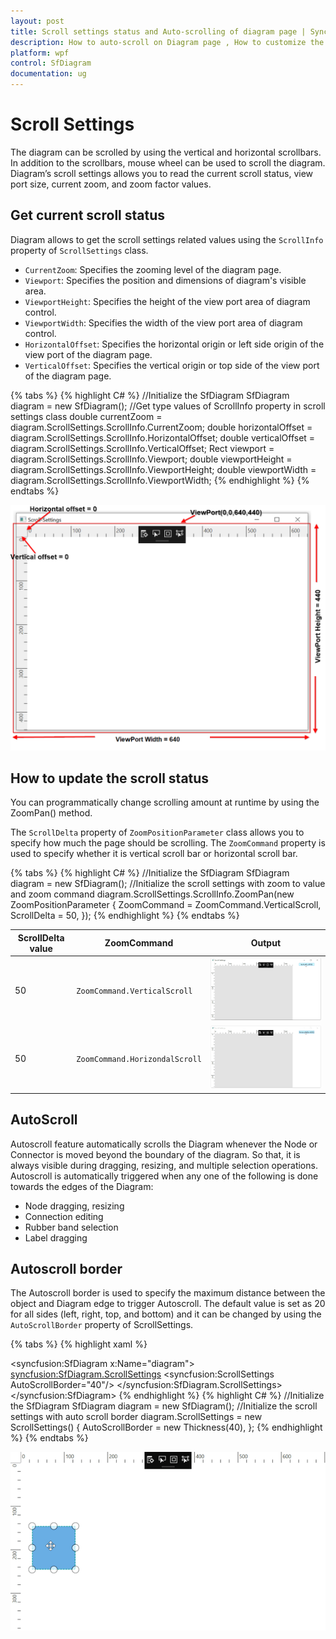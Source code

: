 ```yaml
---
layout: post
title: Scroll settings status and Auto-scrolling of diagram page | Syncfusion
description: How to auto-scroll on Diagram page , How to customize the auto-scroll settings for diagram page and how to pan the diagrma page
platform: wpf
control: SfDiagram
documentation: ug
---
```


# Scroll Settings

The diagram can be scrolled by using the vertical and horizontal scrollbars. In addition to the scrollbars, mouse wheel can be used to scroll the diagram. Diagram’s scroll settings allows you to read the current scroll status, view port size, current zoom, and zoom factor values.

## Get current scroll status

Diagram allows to get the scroll settings related values using the `ScrollInfo` property of `ScrollSettings` class.

* `CurrentZoom`: Specifies the zooming level of the diagram page.
* `Viewport`: Specifies the position and dimensions of diagram's visible area.
* `ViewportHeight`: Specifies the height of the view port area of diagram control.
* `ViewportWidth`: Specifies the width of the view port area of diagram control.
*  `HorizontalOffset`: Specifies the horizontal origin or left side origin of the view port of the diagram page.
* `VerticalOffset`: Specifies the vertical origin or top side of the view port of the diagram page.

{% tabs %}
{% highlight C# %}
//Initialize the SfDiagram
SfDiagram diagram = new SfDiagram();
//Get type values of ScrollInfo property in scroll settings class
double currentZoom = diagram.ScrollSettings.ScrollInfo.CurrentZoom;
double horizontalOffset = diagram.ScrollSettings.ScrollInfo.HorizontalOffset;
double verticalOffset = diagram.ScrollSettings.ScrollInfo.VerticalOffset;
Rect viewport = diagram.ScrollSettings.ScrollInfo.Viewport;
double viewportHeight = diagram.ScrollSettings.ScrollInfo.ViewportHeight;
double viewportWidth = diagram.ScrollSettings.ScrollInfo.ViewportWidth;
{% endhighlight %}
{% endtabs %}

![Viewport](Scroll-Settings_images/ViewPort.png)

## How to update the scroll status

You can programmatically change scrolling amount at runtime by using the ZoomPan() method.

The `ScrollDelta` property of `ZoomPositionParameter` class allows you to specify how much the page should be scrolling. The `ZoomCommand` property is used to specify whether it is vertical scroll bar or horizontal scroll bar.

{% tabs %}
{% highlight C# %}
//Initialize the SfDiagram
SfDiagram diagram = new SfDiagram();
//Initialize the scroll settings with zoom to value and zoom command
diagram.ScrollSettings.ScrollInfo.ZoomPan(new ZoomPositionParameter
{
    ZoomCommand = ZoomCommand.VerticalScroll,
    ScrollDelta = 50,
});
{% endhighlight %}
{% endtabs %}

| ScrollDelta value| ZoomCommand | Output |
|---|---|---|
| 50 | `ZoomCommand.VerticalScroll` |![Vertical Scroll](Scroll-Settings_images/VerticalScroll.gif) |
| 50 | `ZoomCommand.HorizondalScroll` |![Horizontal Scroll](Scroll-Settings_images/HorizontalScroll.gif) 

## AutoScroll

Autoscroll feature automatically scrolls the Diagram whenever the Node or Connector is moved beyond the boundary of the diagram. So that, it is always visible during dragging, resizing, and multiple selection operations. Autoscroll is automatically triggered when any one of the following is done towards the edges of the Diagram:

* Node dragging, resizing
* Connection editing
* Rubber band selection
* Label dragging

## Autoscroll border

The Autoscroll border is used to specify the maximum distance between the object and Diagram edge to trigger Autoscroll. The default value is set as 20 for all sides (left, right, top, and bottom) and it can be changed by using the `AutoScrollBorder` property of ScrollSettings.

{% tabs %}
{% highlight xaml %}
<!--Initialize the Sfdiagram-->
<syncfusion:SfDiagram x:Name="diagram">
    <!--Initialize the scroll setting class with auto scroll border-->
    <syncfusion:SfDiagram.ScrollSettings>
        <syncfusion:ScrollSettings AutoScrollBorder="40"/>
    </syncfusion:SfDiagram.ScrollSettings>
</syncfusion:SfDiagram>
{% endhighlight %}
{% highlight C# %}
//Initialize the SfDiagram
SfDiagram diagram = new SfDiagram();
//Initialize the scroll settings with auto scroll border
diagram.ScrollSettings = new ScrollSettings()
{
    AutoScrollBorder = new Thickness(40),
};
{% endhighlight %}
{% endtabs %}

![AutoScroll border](Scroll-Settings_images/AutoScrollBorder.gif)
